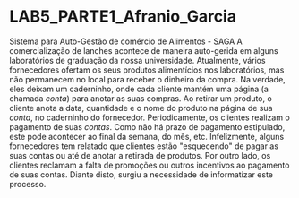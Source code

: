# LAB5_PARTE1_Afranio_Garcia
Sistema para Auto-Gestão de comércio de Alimentos - SAGA  A comercialização de lanches acontece de maneira auto-gerida em alguns laboratórios de graduação da nossa universidade. Atualmente, vários fornecedores ofertam os seus produtos alimentícios nos laboratórios, mas não permanecem no local para receber o dinheiro da compra. Na verdade, eles deixam um caderninho, onde cada cliente mantém uma página (a chamada *conta*) para anotar as suas compras. Ao retirar um produto, o cliente anota a data, quantidade e o nome do produto na página de sua *conta*, no caderninho do fornecedor. Periodicamente, os clientes realizam o pagamento de suas *contas*. Como não há prazo de pagamento estipulado, este pode acontecer ao final da semana, do mês, etc. Infelizmente, alguns fornecedores tem relatado que clientes estão "esquecendo" de pagar as suas contas ou até de anotar a retirada de produtos. Por outro lado, os clientes reclamam a falta de promoções ou outros incentivos ao pagamento de suas contas. Diante disto, surgiu a necessidade de informatizar este processo.
